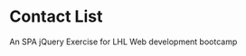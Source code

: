 Contact List
=============

An SPA jQuery Exercise for LHL Web development bootcamp

<!-- ## Getting Started

1. `bundle install`
2. `shotgun -p 3000 -o 0.0.0.0`
3. Visit `http://localhost:3000/` in your browser
 -->